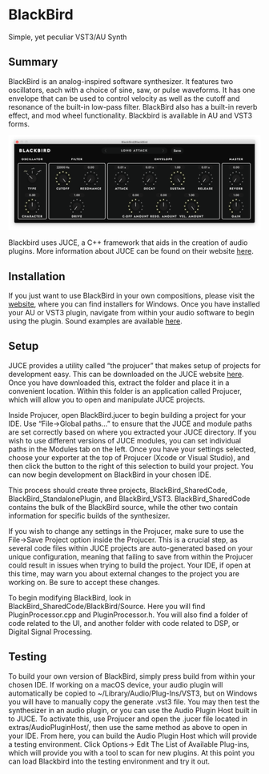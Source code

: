# BlackBird

Simple, yet peculiar VST3/AU Synth

## Summary
BlackBird is an analog-inspired software synthesizer. It features two oscillators, each with a choice of sine, saw, or pulse waveforms. It has one envelope that can be used to control velocity as well as the cutoff and resonance of the built-in low-pass filter. BlackBird also has a built-in reverb effect, and mod wheel functionality. Blackbird is available in AU and VST3 forms. 

![Plugin window screenshot](https://raw.githubusercontent.com/khrykin/BlackBird/master/Promo/Screenshot.png) 

Blackbird uses JUCE, a C++ framework  that aids in the creation of audio  plugins. More information about JUCE can be found on their website [here](https://juce.com/). 

## Installation
If you just want to use BlackBird in your own compositions, please visit the [website](https://khrykin.github.io/BlackBird), where you can find installers for Windows. Once you have installed your AU or VST3 plugin, navigate from within your audio software to begin using the plugin. Sound examples are available [here](https://soundcloud.com/khrykin/sets/BlackBird).

## Setup
JUCE provides a utility called “the projucer” that makes setup of projects for development easy. This can be downloaded on the JUCE website [here](https://juce.com/get-juce/download). Once you have downloaded this, extract the folder and place it in a convenient location. Within this folder is an application called Projucer, which will allow you to open and manipulate JUCE projects.

Inside Projucer, open BlackBird.jucer to begin building a project for your IDE. Use “File->Global paths…” to ensure that the JUCE and module paths are set correctly based on where you extracted your JUCE directory. If you wish to use different versions of JUCE modules, you can set individual paths in the Modules tab on the left. Once you have your settings selected, choose your exporter at the top of Projucer (Xcode or Visual Studio), and then click the button to the right of this selection to build your project. You can now begin development on BlackBird in your chosen IDE.

This process should create three projects, BlackBird_SharedCode, BlackBird_StandalonePlugin, and BlackBird_VST3. BlackBird_SharedCode contains the bulk of the BlackBird source, while the other two contain information for specific builds of the synthesizer.

If you wish to change any settings in the Projucer, make sure to use the File->Save Project option inside the Projucer. This is a crucial step, as several code files within JUCE projects are auto-generated based on your unique configuration, meaning that failing to save from within the Projucer could result in issues when trying to build the project. Your IDE, if open at this time, may warn you about external changes to the project you are working on. Be sure to accept these changes.

To begin modifying BlackBird, look in BlackBird_SharedCode/BlackBird/Source. Here you will find PluginProcessor.cpp and PluginProcessor.h. You will also find a folder of code related to the UI, and another folder with code related to DSP, or Digital Signal Processing.

## Testing
To build your own version of BlackBird, simply press build from within your chosen IDE. If working on a macOS device, your audio plugin will automatically be copied to 
~/Library/Audio/Plug-Ins/VST3, but on Windows you will have to manually copy the generate .vst3 file. You may then test the synthesizer in an audio plugin, or you can use the Audio Plugin Host built in to JUCE. To activate this, use Projucer and open the .jucer file located in extras/AudioPluginHost/, then use the same method as above to open in your IDE. From here, you can build the Audio Plugin Host which will provide a testing environment. Click Options-> Edit The List of Available Plug-ins, which will provide you with a tool to scan for new plugins. At this point you can load Blackbird into the testing environment and try it out.
